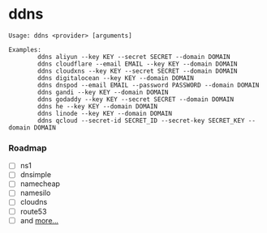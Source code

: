 # ddns
```
Usage: ddns <provider> [arguments]

Examples:
        ddns aliyun --key KEY --secret SECRET --domain DOMAIN
        ddns cloudflare --email EMAIL --key KEY --domain DOMAIN
        ddns cloudxns --key KEY --secret SECRET --domain DOMAIN
        ddns digitalocean --key KEY --domain DOMAIN
        ddns dnspod --email EMAIL --password PASSWORD --domain DOMAIN
        ddns gandi --key KEY --domain DOMAIN
        ddns godaddy --key KEY --secret SECRET --domain DOMAIN
        ddns he --key KEY --domain DOMAIN
        ddns linode --key KEY --domain DOMAIN
        ddns qcloud --secret-id SECRET_ID --secret-key SECRET_KEY --domain DOMAIN
```
### Roadmap
- [ ] ns1
- [ ] dnsimple
- [ ] namecheap
- [ ] namesilo
- [ ] cloudns
- [ ] route53
- [ ] and [more...](https://github.com/Neilpang/acme.sh/tree/master/dnsapi)
